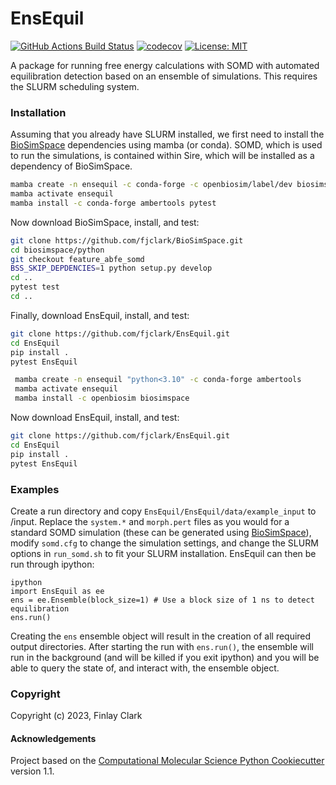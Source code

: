 EnsEquil
==============================
[//]: # (Badges)
[![GitHub Actions Build Status](https://github.com/fjclark/EnsEquil/workflows/CI/badge.svg)](https://github.com/fjclark/EnsEquil/actions?query=workflow%3ACI)
[![codecov](https://codecov.io/gh/fjclark/EnsEquil/branch/main/graph/badge.svg?token=UMH0OUSUJY)](https://codecov.io/gh/fjclark/EnsEquil)
[![License: MIT](https://img.shields.io/badge/License-MIT-yellow.svg)](https://opensource.org/licenses/MIT)


A package for running free energy calculations with SOMD with automated equilibration detection based on an ensemble of simulations. This requires the SLURM scheduling system.

### Installation

Assuming that you already have SLURM installed, we first need to install the [BioSimSpace](https://biosimspace.openbiosim.org/) dependencies using mamba (or conda). SOMD, which is used to run the simulations, is contained within Sire, which will be installed as a dependency of BioSimSpace.
```bash
mamba create -n ensequil -c conda-forge -c openbiosim/label/dev biosimspace --only-deps
mamba activate ensequil
mamba install -c conda-forge ambertools pytest
```
Now download BioSimSpace, install, and test:
```bash
git clone https://github.com/fjclark/BioSimSpace.git
cd biosimspace/python
git checkout feature_abfe_somd
BSS_SKIP_DEPDENCIES=1 python setup.py develop
cd ..
pytest test
cd ..
```
Finally, download EnsEquil, install, and test:
 ```bash
 git clone https://github.com/fjclark/EnsEquil.git
 cd EnsEquil
 pip install .
 pytest EnsEquil
 ```


```bash
 mamba create -n ensequil "python<3.10" -c conda-forge ambertools
 mamba activate ensequil
 mamba install -c openbiosim biosimspace
 ```
 
 Now download EnsEquil, install, and test:
 ```bash
 git clone https://github.com/fjclark/EnsEquil.git
 cd EnsEquil
 pip install .
 pytest EnsEquil
 ```
 
### Examples

Create a run directory and copy `EnsEquil/EnsEquil/data/example_input` to <your run directory>/input. Replace the `system.*` and `morph.pert` files as you would for a standard SOMD simulation (these can be generated using [BioSimSpace](https://biosimspace.openbiosim.org/)), modify `somd.cfg` to change the simulation settings, and change the SLURM options in `run_somd.sh` to fit your SLURM installation. EnsEquil can then be run through ipython:

```
ipython
import EnsEquil as ee
ens = ee.Ensemble(block_size=1) # Use a block size of 1 ns to detect equilibration
ens.run()
```
Creating the `ens` ensemble object will result in the creation of all required output directories. After starting the run with `ens.run()`, the ensemble will run in the background (and will be killed if you exit ipython) and you will be able to query the state of, and interact with, the ensemble object.

### Copyright

Copyright (c) 2023, Finlay Clark


#### Acknowledgements
 
Project based on the 
[Computational Molecular Science Python Cookiecutter](https://github.com/molssi/cookiecutter-cms) version 1.1.
